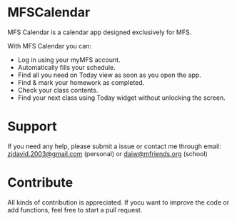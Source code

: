 # MFSCalendar
MFS Calendar is a calendar app designed exclusively for MFS. 

With MFS Calendar you can:
- Log in using your myMFS account.
- Automatically fills your schedule.
- Find all you need on Today view as soon as you open the app.
- Find & mark your homework as completed.
- Check your class contents.
- Find your next class using Today widget without unlocking the screen.

# Support
If you need any help, please submit a issue or contact me through email: zjdavid.2003@gmail.com (personal) or daiw@mfriends.org (school) 

# Contribute
All kinds of contribution is appreciated. If yocu want to improve the code or add functions, feel free to start a pull request.

